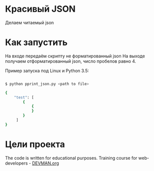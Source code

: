 # Красивый JSON

Делаем читаемый json

# Как запустить

На входе передаём скрипту не форматированный json
На выходе получаем отформатированный json, число пробелов равно 4.

Пример запуска под Linux и Python 3.5:

```bash

$ python pprint_json.py <path to file>

{
    "test": [
        {
            {
            }
        }
     ]
}

```

# Цели проекта

The code is written for educational purposes. Training course for web-developers - [DEVMAN.org](https://devman.org)
